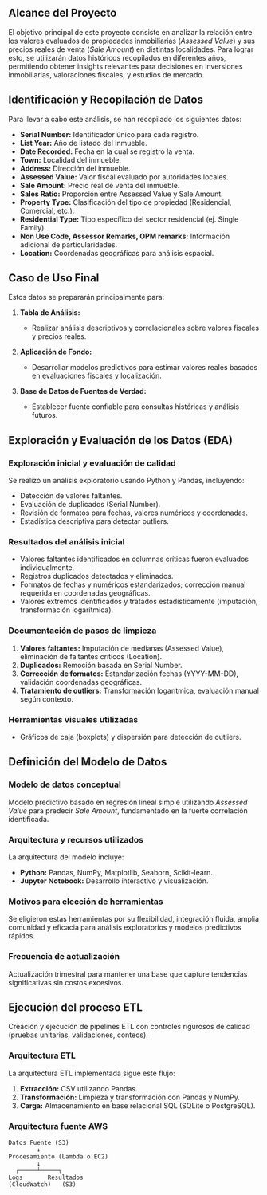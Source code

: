 

## Alcance del Proyecto

El objetivo principal de este proyecto consiste en analizar la relación entre los valores evaluados de propiedades inmobiliarias (*Assessed Value*) y sus precios reales de venta (*Sale Amount*) en distintas localidades. Para lograr esto, se utilizarán datos históricos recopilados en diferentes años, permitiendo obtener insights relevantes para decisiones en inversiones inmobiliarias, valoraciones fiscales, y estudios de mercado.

## Identificación y Recopilación de Datos

Para llevar a cabo este análisis, se han recopilado los siguientes datos:

- **Serial Number:** Identificador único para cada registro.
- **List Year:** Año de listado del inmueble.
- **Date Recorded:** Fecha en la cual se registró la venta.
- **Town:** Localidad del inmueble.
- **Address:** Dirección del inmueble.
- **Assessed Value:** Valor fiscal evaluado por autoridades locales.
- **Sale Amount:** Precio real de venta del inmueble.
- **Sales Ratio:** Proporción entre Assessed Value y Sale Amount.
- **Property Type:** Clasificación del tipo de propiedad (Residencial, Comercial, etc.).
- **Residential Type:** Tipo específico del sector residencial (ej. Single Family).
- **Non Use Code, Assessor Remarks, OPM remarks:** Información adicional de particularidades.
- **Location:** Coordenadas geográficas para análisis espacial.

## Caso de Uso Final

Estos datos se prepararán principalmente para:

1. **Tabla de Análisis:**
   - Realizar análisis descriptivos y correlacionales sobre valores fiscales y precios reales.

2. **Aplicación de Fondo:**
   - Desarrollar modelos predictivos para estimar valores reales basados en evaluaciones fiscales y localización.

3. **Base de Datos de Fuentes de Verdad:**
   - Establecer fuente confiable para consultas históricas y análisis futuros.

## Exploración y Evaluación de los Datos (EDA)

### Exploración inicial y evaluación de calidad

Se realizó un análisis exploratorio usando Python y Pandas, incluyendo:

- Detección de valores faltantes.
- Evaluación de duplicados (Serial Number).
- Revisión de formatos para fechas, valores numéricos y coordenadas.
- Estadística descriptiva para detectar outliers.

### Resultados del análisis inicial

- Valores faltantes identificados en columnas críticas fueron evaluados individualmente.
- Registros duplicados detectados y eliminados.
- Formatos de fechas y numéricos estandarizados; corrección manual requerida en coordenadas geográficas.
- Valores extremos identificados y tratados estadísticamente (imputación, transformación logarítmica).

### Documentación de pasos de limpieza

1. **Valores faltantes:** Imputación de medianas (Assessed Value), eliminación de faltantes críticos (Location).
2. **Duplicados:** Remoción basada en Serial Number.
3. **Corrección de formatos:** Estandarización fechas (YYYY-MM-DD), validación coordenadas geográficas.
4. **Tratamiento de outliers:** Transformación logarítmica, evaluación manual según contexto.

### Herramientas visuales utilizadas

- Gráficos de caja (boxplots) y dispersión para detección de outliers.

## Definición del Modelo de Datos

### Modelo de datos conceptual

Modelo predictivo basado en regresión lineal simple utilizando *Assessed Value* para predecir *Sale Amount*, fundamentado en la fuerte correlación identificada.

### Arquitectura y recursos utilizados

La arquitectura del modelo incluye:

- **Python:** Pandas, NumPy, Matplotlib, Seaborn, Scikit-learn.
- **Jupyter Notebook:** Desarrollo interactivo y visualización.

### Motivos para elección de herramientas

Se eligieron estas herramientas por su flexibilidad, integración fluida, amplia comunidad y eficacia para análisis exploratorios y modelos predictivos rápidos.

### Frecuencia de actualización

Actualización trimestral para mantener una base que capture tendencias significativas sin costos excesivos.

## Ejecución del proceso ETL

Creación y ejecución de pipelines ETL con controles rigurosos de calidad (pruebas unitarias, validaciones, conteos).

### Arquitectura ETL

La arquitectura ETL implementada sigue este flujo:

1. **Extracción:** CSV utilizando Pandas.
2. **Transformación:** Limpieza y transformación con Pandas y NumPy.
3. **Carga:** Almacenamiento en base relacional SQL (SQLite o PostgreSQL).

### Arquitectura fuente AWS

```plaintext
Datos Fuente (S3)
        ↓
Procesamiento (Lambda o EC2)
        ↓
  ┌─────┴─────┐
Logs       Resultados
(CloudWatch)   (S3)
```
